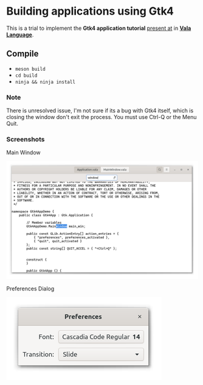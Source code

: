 <!--
 Copyright (c) 2020 Ahmed Eldemery
 
 This software is released under the MIT License.
 https://opensource.org/licenses/MIT
-->
# Building applications using Gtk4

This is a trial to implement the 
**Gtk4 application tutorial** [present 
at](https://developer.gnome.org/gtk4/3.98/ch01s06.html) 
in [**Vala Language**](https://wiki.gnome.org/Projects/Vala).

## Compile

* `meson build`
* `cd build`
* `ninja && ninja install`

### Note

There is unresolved issue, I'm not sure if its a bug with Gtk4 itself,
which is closing the window don't exit the process. You must use Ctrl-Q or 
the Menu Quit.

### Screenshots

Main Window

![Main Window](https://github.com/aeldemery/gtk4_app/blob/master/data/Screenshot%201.png)

Preferences Dialog

![PreferencesDialog](https://github.com/aeldemery/gtk4_app/blob/master/data/Screenshot%202.png)
